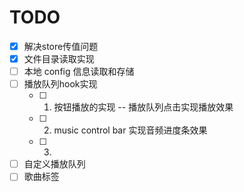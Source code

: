 # TODO

- [x] 解决store传值问题
- [x] 文件目录读取实现
- [ ] 本地 config 信息读取和存储
- [ ] 播放队列hook实现
    - [ ] 1. 按钮播放的实现 -- 播放队列点击实现播放效果
    - [ ] 2. music control bar 实现音频进度条效果
    - [ ] 3. 

- [ ] 自定义播放队列
- [ ] 歌曲标签
